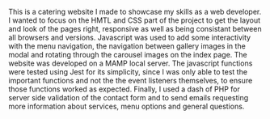 This is a catering website I made to showcase my skills as a web developer. I wanted to focus on the HMTL and CSS part of the project to get the layout and look of the pages right, responsive as well as being consistant between all browsers and versions. Javascript was used to add some interactivity with the menu navigation, the navigation between gallery images in the modal and rotating through the carousel images on the index page. The website was developed on a MAMP local server. The javascript functions were tested using Jest for its simplicity, since I was only able to test the important functions and not the the event listeners themselves, to ensure those functions worked as expected. Finally, I used a dash of PHP for server side validation of the contact form and to send emails requesting more information about services, menu options and general questions.
